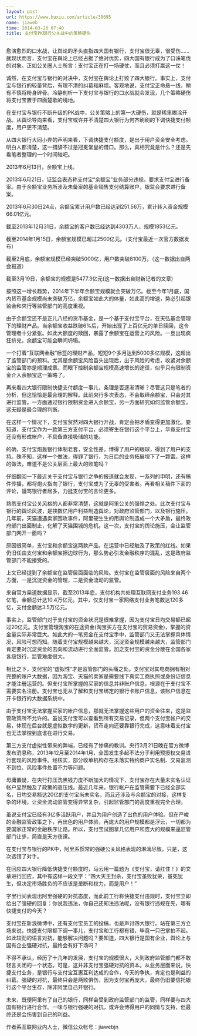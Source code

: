 ```yaml
---
layout: post
url: https://www.huxiu.com/article/30695
name: jiaweb
time: 2014-03-28 07:40
title: 支付宝PK银行公关战中的策略硬伤
---
```

愈演愈烈的口水战，让舆论的矛头直指四大国有银行，支付宝很无辜，很受伤……就现状而言，支付宝在舆论上已经占据了绝对优势，四大国有银行成为了口诛笔伐的对象。正如公关圈人士所言：支付宝正在打一场硬仗，而且必须打赢这一仗！

诚然，在支付宝与银行的对决中，支付宝在舆论上打败了四大银行。事实上，支付宝与银行的较量背后，有理不清的纠葛和麻烦。客观地说，支付宝正命悬一线，稍有不慎将粉身碎骨。冷静剖析一下支付宝与银行的口水战就会发现，几个策略硬伤将支付宝置于四面楚歌的境地。

在支付宝与银行不断升级的PK战中，公关策略上的第一大硬伤，就是稀里糊涂开战。从舆论导向来看，支付宝或许并不清楚四大银行为何齐刷刷的下调快捷支付额度，用户更不清楚。

从四大银行大同小异的声明来看，下调快捷支付额度，是出于用户资金安全考虑。明白人都清楚，这一措辞不过是冠冕堂皇的借口。那么，真相究竟是什么？还是先看笔者整理的一个时间轴吧。

2013年6月13日，余额宝上线。

2013年6月21日，证监会表态称支付宝“余额宝”业务部分违规，要求支付宝进行备案。由于余额宝业务所涉及未备案的基金销售支付结算账户，银监会要求进行备案。

2013年6月30日24点，余额宝累计用户数已经达到251.56万，累计转入资金规模66.01亿元。

截至2013年12月31日，余额宝的客户数已经达到4303万人，规模1853亿元。

截至2014年1月15日，余额宝规模已超过2500亿元。（支付宝最近一次官方数据发布）

截至2月底，余额宝规模已经突破5000亿，用户数突破8100万。（这一数据出自两会报道）

截至3月19日，余额宝的规模是5477.3亿元(这一数据出自财新记者的文章)

按照这一增长趋势，2014年下半年余额宝规模就会突破万亿。截至今年1月底，国内货币基金规模尚未突破万亿，余额宝如此大的体量，如此高的增速，势必引起银监会和央行等监管部门的高度重视。

由于余额宝还不是正儿八经的货币基金，是一个基于支付宝平台，在天弘基金管理下的理财产品。当余额宝收益跌破6%后，开始出现了上百亿元的单日赎回，这令管理者十分紧张。如此大额度的赎回，暴露了余额宝在运营上的风险。一旦出现疯狂挤兑，余额宝可能会瞬间坍塌。

一个打着“互联网金融”标签的理财产品，短短9个多月达到5000多亿规模，这超出了监管部门的预料。尤其是余额宝风险苗头出现后，出于风险的考虑，收紧对余额宝的监管亦是顺理成章。而眼下控制余额宝规模高速增长的途径，似乎只有限制资金介入余额宝这一策略了。

再来看四大银行限制快捷支付额度一事儿，条理是否逐渐清晰？尽管这只是笔者的分析，但这恰恰是最合理的解释。此前央行多次表态，不会取缔余额宝，只会对其进行监管。一方面通过银行限制资金进入余额宝，另一方面研究如何监管余额宝，这无疑是最合理的判断。

在这样一个情况下，支付宝贸然对四大银行开战，肯定会把矛盾变得更加激化。要知道，支付宝作为一款第三方支付平台，必须寄生在银行这个平台上，毕竟支付宝还没有形成帐户，不具备直接吸储的功能。

的确，支付宝炮轰银行体制老套，安全性差，博得了用户的眼球，得到了用户的支持。殊不知，这样一个做法，得罪了银行，为日后的业务拓展埋下了一颗雷。这样的做法，难道不是公关层面上最大的败笔吗？

仔细翻阅一下最近关于支付宝与银行之争的报道就会发现，一系列的申明，还有稿件传播，都将炮火指向了银行，支付宝成为了无辜的受害者。再看相关稿件下面的评论，谩骂银行者居多，力挺支付宝的言论更多。

熟悉支付宝公关风格的人都非常清楚，这就是阿里公关的强悍之处。此次支付宝与银行的舆论风波，是挟数亿用户利益制造舆论，对政府监管部门，以及银行施压。几年前，天猫遭遇卖家围攻事件，阿里硬生生的用舆论制造成一个大矛盾，最终政府部门出面制止，化解了天猫围城的危机。这一次，支付宝的舆论施压，会让监管部门网开一面吗？

原因很简单，支付宝和余额宝这两款产品，在运营中已经触及了政策的红线。如果仍旧任由支付宝和余额宝擦边球行为，那么势必引发金融秩序的混乱，这是政府监管部门不能接受的。

上文已经提到了余额宝在监管层面面临的风险。支付宝在监管层面的风险来自两个方面，一是沉淀资金的管理，二是资金流动的监管。

来自官方渠道数据显示，截至2013年底，支付机构共处理互联网支付业务193.46亿笔，金额总计达10.4万亿元。其中，仅支付宝一家网络支付业务笔数达120多亿，支付金额达3.5万亿元。

事实上，监管部门对于支付宝的资金状况是很难掌握，因为支付宝日均交易额已超过20亿元。支付宝管理淘宝的在途资金(淘宝买方在支付宝的贸易资金)，掌握的资金量实际非常巨大。如此大的一笔资金在支付宝手中，监管部门又无法掌握具体情况，风险可想而知。随着支付宝规模越来越大，沉淀资金规模越来越大，监管部门肯定要对沉淀资金的去向和流动进行全面监管。加之支付宝的资金分散在全国各家各级银行，监管难度很大。

相比之下，支付宝的“虚拟性”才是监管部门的头痛之处。支付宝对其电商拥有相对完整的账户大数据，因为淘宝、天猫的卖家是需要线下真实工商执照或身份证信息才能注册运营的。但支付宝所掌握的买家的信息并非账户信息，根源在于支付宝不需要实名注册。支付宝也无从了解和支付宝绑定的银行卡账户信息，该账户信息在开卡银行的大数据系统中。

由于支付宝无法掌握买家的帐户信息，那就无法掌握这些用户的资金往来，这是监管政策所不允许的。虽说支付宝可以查看到所有交易记录，但两个支付宝帐户的交易，体现在后台就是虚拟数字的更新，货币走向还要靠银行完成，这意味着支付宝也无法掌控到底谁在进行交易。

第三方支付虚拟性带来的弊端，已经有了惨痛的教训。央行3月21日晚在官方微博发布消息称，2013年12月至2014年1月，全国发生多起不法分子利用预授权交易进行套现的风险事件。经核实，部分收单机构存在未落实特约商户实名制、交易监测不到位、风险事件处置不力等问题。

毋庸置疑，在央行打压洗黑钱力度不断加大的情况下，支付宝存在大量未实名认证帐户显然触及了政策的高压线。最近几年来，银行帐户在监管需要下已经全部实名，日均交易额达20亿的支付宝尚未实名，而且还涉及与余额宝的对接，这样复杂的环境，让资金流动监管变得异常复杂，引起监管部门的高度重视完全合理。

虽说支付宝已经有3亿多活跃用户，并且为用户创造了出色的用户体验。但在严峻的金融监管政策之下，再出色的用户体验，再庞大的用户规模都是浮云，一切都为要国家正常的金融秩序让路。所以，支付宝试图拿几亿用户和庞大的规模来逼监管部门让步，简直是天方夜谭。

在支付宝与银行的PK中，阿里系惯常的强硬公关风格表现的淋漓尽致。只是，这次选错了对手。

在回应四大银行降低快捷支付额度时，马云用一篇题为《支付宝，请扛住！》的文章进行回应，其中有这样一段文字：“四大天王封杀，支付宝虽败犹荣，虽死犹生，但决定市场胜负的不应该是垄断和权力，而是用户！”

字里行间表现出阿里强硬的对抗态度，而此前工行称快捷支付违规时，支付宝立即给出了强硬的回复：你说我违法，你自己还知法违法呢，没有银行违规在先，哪有快捷支付的今天？

支付宝在新浪微博中，还有支付宝员工的投稿，也是声讨四大银行。站在第三方立场来说，快捷支付限额下调一事儿，支付宝和工行都有错，毕竟一只巴掌拍不起。如此较劲的语言对抗，能够解决问题吗？要知道，四大银行是国有企业，舆论上与国有企业强硬对抗，最终会有好下场吗？

不得不承认，经历了十几年的发展，支付宝的规模很大，大到政府监管部门都不敢轻言关闭的一个状态。可是，这并非支付宝强硬对抗的资本。从业务层面来说，快捷支付业务，是银行与支付宝互惠互利达成的合作，今天的争执，肯定也是利益的纠葛。强硬的对抗，最终只会是两败俱伤，因为支付宝再庞大，最终仍旧要信托银行这个平台生存，除非阿里自己开银行。

未来，既便阿里有了自己的银行，同样会受到政府监管部门的监管，同样要与四大国有银行进行合作。一味与银行强硬的对抗，或许会博得用户的同情与支持，但最终还是会伤害到自己的利益。

作者系互联网业内人士，微信公众帐号：jiawebjn

